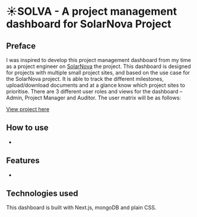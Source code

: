 # ☀︎SOLVA - A project management dashboard for SolarNova Project
## Preface
I was inspired to develop this project management dashboard from my time as a project engineer on [SolarNova](https://www.hdb.gov.sg/about-us/our-role/smart-and-sustainable-living/solarnova-page) the project. This dashboard is designed for projects with multiple small project sites, and based on the use case for the SolarNova project. It is able to track the different milestones, upload/download documents and at a glance know which project sites to prioritise.
There are 3 different user roles and views for the dashboard – Admin, Project Manager and Auditor. The user matrix will be as follows:




[View project here](https://solva.vercel.app/)

## How to use

-

## Features

-

## Technologies used

This dashboard is built with Next.js, mongoDB and plain CSS.
